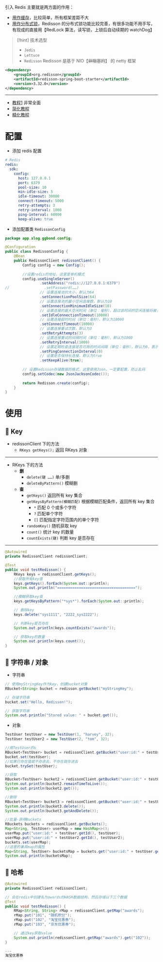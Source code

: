 引入 Redis 主要就是两方面的作用：
- <u>用作缓存</u>，比较简单，所有框架差距不大
- <u>用作分布式锁</u>，Redisson 的分布式锁功能比较完善，有很多功能不用手写，有现成的直接用【RedLock 算法，读写锁，上锁后自动续期的 watchDog】

>[!hint] 技术选型
>- `Jedis` 
>- `Lettuce`
>- `Redisson` Redisson 是基于 NIO【~~非阻塞的~~】 的 netty 框架
>

```xml
<dependency>
    <groupId>org.redisson</groupId>
    <artifactId>redisson-spring-boot-starter</artifactId>
    <version>3.32.0</version>
</dependency>
```

---

- [教程1](https://blog.csdn.net/A_art_xiang/article/details/125525864?ops_request_misc=%257B%2522request%255Fid%2522%253A%2522171964322916800222820133%2522%252C%2522scm%2522%253A%252220140713.130102334..%2522%257D&request_id=171964322916800222820133&biz_id=0&utm_medium=distribute.pc_search_result.none-task-blog-2~all~top_positive~default-1-125525864-null-null.142^v100^pc_search_result_base5&utm_term=redisson&spm=1018.2226.3001.4187) 非常全面
- [简化教程](https://blog.csdn.net/black_pp/article/details/131836775?ops_request_misc=%257B%2522request%255Fid%2522%253A%2522171964322916800222820133%2522%252C%2522scm%2522%253A%252220140713.130102334..%2522%257D&request_id=171964322916800222820133&biz_id=0&utm_medium=distribute.pc_search_result.none-task-blog-2~all~top_positive~default-2-131836775-null-null.142^v100^pc_search_result_base5&utm_term=redisson&spm=1018.2226.3001.4187) 
- [精化教程](https://www.cnblogs.com/xfeiyun/p/17795581.html)

# 配置
- 添加 redis 配置
```yml
# Redis  
redis:  
  sdk:  
    config:  
      host: 127.0.0.1  
      port: 6379  
      pool-size: 10  
      min-idle-size: 5  
      idle-timeout: 30000  
      connect-timeout: 5000  
      retry-attempts: 3  
      retry-interval: 1000  
      ping-interval: 60000  
      keep-alive: true
```

- 添加配置类 `RedissonConfig` 
```java
package app.xlog.ggbond.config;  

@Configuration  
public class RedissonConfig {  
    @Bean  
    public RedissonClient redissonClient() {  
        Config config = new Config();  
  
        //设置redis的地址，这里是单机模式  
        config.useSingleServer()  
                .setAddress("redis://127.0.0.1:6379")  
//                .setPassword(……)  
                // 设置连接池的大小，默认为64  
                .setConnectionPoolSize(64)  
                // 设置连接池的最小空闲连接数，默认为10  
                .setConnectionMinimumIdleSize(10)  
                // 设置连接的最大空闲时间（单位：毫秒），超过该时间的空闲连接将被关闭，默认为10000  
                .setIdleConnectionTimeout(10000)  
                // 设置连接超时时间（单位：毫秒），默认为10000  
                .setConnectTimeout(10000)  
                // 设置连接重试次数，默认为3  
                .setRetryAttempts(3)  
                // 设置连接重试的间隔时间（单位：毫秒），默认为1000  
                .setRetryInterval(1000)  
                // 设置定期检查连接是否可用的时间间隔（单位：毫秒），默认为0，表示不进行定期检查  
                .setPingConnectionInterval(0)  
                // 设置是否保持长连接，默认为true  
                .setKeepAlive(true);  
                
	    // 设置Redisson存储数据的格式，这里使用Json，一定要配置，防止乱码 
		config.setCodec(new JsonJacksonCodec());
  
        return Redisson.create(config);  
    }  
}
```

# 使用
## 💛 Key
- redissonClient 下的方法
	- `RKeys getKeys();` 返回 RKeys 对象

---

- RKeys 下的方法
	- **删**
		- `delete(键 ……)` 单/多删
		- `deleteByPattern()` 模糊删
	- **查**
		- `getKeys()` 返回所有 key 集合
		- `getKeysByPattern(模糊匹配)` 根据模糊匹配条件，返回所有 key 集合
			- `*` 匹配 0 个或多个字符
			- `?` 匹配单个字符
			- `[]` 匹配指定字符范围内的单个字符
		- `randomKey()` 随机获取 key
		- `count()` 统计 key 的数量
		- `countExists(键)` 判断 key 是否存在

---

```java
@Autowired  
private RedissonClient redissonClient;

@Test
public void testRedisson() {
	RKeys keys = redissonClient.getKeys();
	//获取所有key值
	keys.getKeys().forEach(System.out::println);
	System.out.println("====================================");

	//模糊获取key值
	keys.getKeysByPattern("*sys*").forEach(System.out::println);

	// 删除key
	keys.delete("sys1111", "2222_sys2222");

	// 判断key是否存在
	System.out.println(keys.countExists("awards"));

	// 获取key的数量
	System.out.println(keys.count());
}
```

## 💛 字符串 / 对象
- 字符串
```java
// 使用myStringKey作为key，创建bucket对象
RBucket<String> bucket = redisson.getBucket("myStringKey");

// 存储字符串
bucket.set("Hello, Redisson!");

// 获取字符串
System.out.println("Stored value: " + bucket.get());
```

- 对象
```java
TestUser testUser = new TestUser(1, "harvey", 32);
TestUser testUser2 = new TestUser(2, "tom", 32);

//用TestUser的u
RBucket<TestUser> bucket = redissonClient.getBucket("user:id:" + testUser.getId());
bucket.set(testUser);
//如果已存在值就不存进去，不存在就存进去
bucket.trySet(testUser);

//获取
RBucket<TestUser> bucket2 = redissonClient.getBucket("user:id:" + testUser.getId());
System.out.println(bucket2.remainTimeToLive());
System.out.println(bucket2.get());

//删除
RBucket<TestUser> bucket3 = redissonClient.getBucket("user:id:" + testUser.getId());
System.out.println(bucket3.delete());
System.out.println(bucket3.getAndDelete());

//批量-获得Buckets
RBuckets buckets = redissonClient.getBuckets();
Map<String, TestUser> userMap = new HashMap<>();
userMap.put("user:id:" + testUser.getId(), testUser);
userMap.put("user:id:" + testUser2.getId(), testUser2);
buckets.set(userMap);
//这里的兼具map的属性
Map<String, TestUser> bucketsMap = buckets.get("user:id:" + testUser.getId(), "user:id:" + testUser2.getId());
System.out.println(bucketsMap);
```




## 💛 哈希
```java
@Autowired  
private RedissonClient redissonClient;

// 会在redis中创建名为awards的HASH数据结构，然后存储以下三个数据
@Test
public void testRedisson() {
	RMap<String, String> rMap = redissonClient.getMap("awards");
	rMap.put("101", "随机积分");
	rMap.put("102", "淘宝优惠券");
	rMap.put("103", "京东优惠券");

	// 通过key获取value
	System.out.println(redissonClient.getMap("awards").get("102"));
}

---
淘宝优惠券
```









